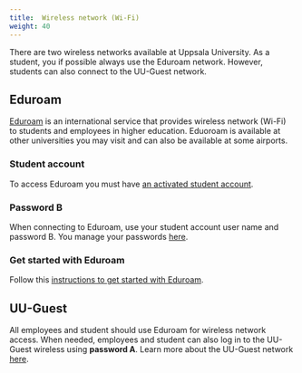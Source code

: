 ```yaml
---
title:  Wireless network (Wi-Fi) 
weight: 40
---
```


There are two wireless networks available at Uppsala University. 
As a student, you if possible always use the Eduroam network. 
However, students can also connect
to the UU-Guest network.


## Eduroam

[Eduroam][eduroam-wp] is an international service that provides wireless network
(Wi-Fi) to students and employees in higher education. Eduoroam is available at
other universities you may visit and can also be available at some airports. 

[eduroam-wp]: https://en.wikipedia.org/wiki/Eduroam

### Student account

To access Eduroam you must have [an activated student
account](../../preparation#student-account).

### Password B

When connecting to Eduroam, use your student account user name and password B. 
You manage your passwords [here][manage].

[manage]: https://konto.weblogin.uu.se/index-en.html

### Get started with Eduroam

Follow this [instructions to get started with Eduroam][get-started]. 

[get-started]: https://www.campusgotland.uu.se/students/it/wifi/

## UU-Guest

All employees and student should use Eduroam for wireless network access. When
needed, employees and student can also log in to  the UU-Guest wireless using
**password A**. Learn more about the UU-Guest network [here][uu-guest].

[uu-guest]: https://mp.uu.se/en/web/info/stod/it-telefoni/anvandarguider/network/uu-guest
